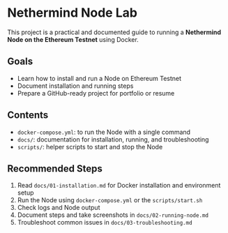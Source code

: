 # Nethermind Node Lab

This project is a practical and documented guide to running a **Nethermind Node on the Ethereum Testnet** using Docker.

## Goals
- Learn how to install and run a Node on Ethereum Testnet
- Document installation and running steps
- Prepare a GitHub-ready project for portfolio or resume

## Contents
- `docker-compose.yml`: to run the Node with a single command
- `docs/`: documentation for installation, running, and troubleshooting
- `scripts/`: helper scripts to start and stop the Node

## Recommended Steps
1. Read `docs/01-installation.md` for Docker installation and environment setup
2. Run the Node using `docker-compose.yml` or the `scripts/start.sh`
3. Check logs and Node output
4. Document steps and take screenshots in `docs/02-running-node.md`
5. Troubleshoot common issues in `docs/03-troubleshooting.md`
